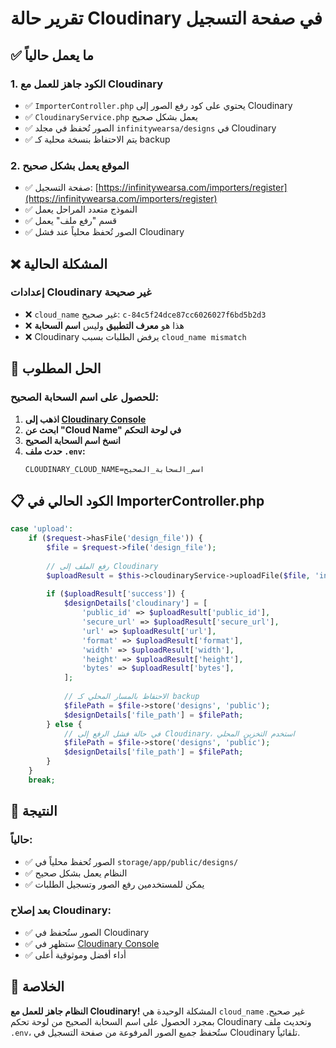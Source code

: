 # تقرير حالة Cloudinary في صفحة التسجيل

## ✅ ما يعمل حالياً

### 1. **الكود جاهز للعمل مع Cloudinary**
- ✅ `ImporterController.php` يحتوي على كود رفع الصور إلى Cloudinary
- ✅ `CloudinaryService.php` يعمل بشكل صحيح
- ✅ الصور تُحفظ في مجلد `infinitywearsa/designs` في Cloudinary
- ✅ يتم الاحتفاظ بنسخة محلية كـ backup

### 2. **الموقع يعمل بشكل صحيح**
- ✅ صفحة التسجيل: [https://infinitywearsa.com/importers/register](https://infinitywearsa.com/importers/register)
- ✅ النموذج متعدد المراحل يعمل
- ✅ قسم "رفع ملف" يعمل
- ✅ الصور تُحفظ محلياً عند فشل Cloudinary

## ❌ المشكلة الحالية

### **إعدادات Cloudinary غير صحيحة**
- ❌ `cloud_name` غير صحيح: `c-84c5f24dce87cc6026027f6bd5b2d3`
- ❌ هذا هو **معرف التطبيق** وليس **اسم السحابة**
- ❌ Cloudinary يرفض الطلبات بسبب `cloud_name mismatch`

## 🔧 الحل المطلوب

### **للحصول على اسم السحابة الصحيح:**

1. **اذهب إلى [Cloudinary Console](https://console.cloudinary.com/app/c-84c5f24dce87cc6026027f6bd5b2d3/)**
2. **ابحث عن "Cloud Name" في لوحة التحكم**
3. **انسخ اسم السحابة الصحيح**
4. **حدث ملف `.env`:**
   ```
   CLOUDINARY_CLOUD_NAME=اسم_السحابة_الصحيح
   ```

## 📋 الكود الحالي في ImporterController.php

```php
case 'upload':
    if ($request->hasFile('design_file')) {
        $file = $request->file('design_file');
        
        // رفع الملف إلى Cloudinary
        $uploadResult = $this->cloudinaryService->uploadFile($file, 'infinitywearsa/designs');
        
        if ($uploadResult['success']) {
            $designDetails['cloudinary'] = [
                'public_id' => $uploadResult['public_id'],
                'secure_url' => $uploadResult['secure_url'],
                'url' => $uploadResult['url'],
                'format' => $uploadResult['format'],
                'width' => $uploadResult['width'],
                'height' => $uploadResult['height'],
                'bytes' => $uploadResult['bytes'],
            ];
            
            // الاحتفاظ بالمسار المحلي كـ backup
            $filePath = $file->store('designs', 'public');
            $designDetails['file_path'] = $filePath;
        } else {
            // في حالة فشل الرفع إلى Cloudinary، استخدم التخزين المحلي
            $filePath = $file->store('designs', 'public');
            $designDetails['file_path'] = $filePath;
        }
    }
    break;
```

## 🎯 النتيجة

### **حالياً:**
- ✅ الصور تُحفظ محلياً في `storage/app/public/designs/`
- ✅ النظام يعمل بشكل صحيح
- ✅ يمكن للمستخدمين رفع الصور وتسجيل الطلبات

### **بعد إصلاح Cloudinary:**
- ✅ الصور ستُحفظ في Cloudinary
- ✅ ستظهر في [Cloudinary Console](https://console.cloudinary.com/)
- ✅ أداء أفضل وموثوقية أعلى

## 📝 الخلاصة

**النظام جاهز للعمل مع Cloudinary!** المشكلة الوحيدة هي `cloud_name` غير صحيح. بمجرد الحصول على اسم السحابة الصحيح من لوحة تحكم Cloudinary وتحديث ملف `.env`، ستُحفظ جميع الصور المرفوعة من صفحة التسجيل في Cloudinary تلقائياً.

